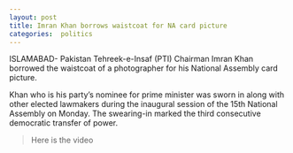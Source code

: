 ```yaml
---
layout: post
title: Imran Khan borrows waistcoat for NA card picture
categories:  politics 
---
```

ISLAMABAD- Pakistan Tehreek-e-Insaf (PTI) Chairman Imran Khan borrowed the waistcoat of a photographer for his National Assembly card picture.

Khan who is his party’s nominee for prime minister was sworn in along with other elected lawmakers during the inaugural session of the 15th National Assembly on Monday. The swearing-in marked the third consecutive democratic transfer of power.

 <amp-img  src="{{ site.baseurl }}/images/imrana.jpg"   width="555"   height="569"  ></amp-img>

 > Here is the video 
 
 
 <amp-youtube
    data-videoid="nryioWcsylY"
    layout="responsive"
    width="480" height="270"></amp-youtube>